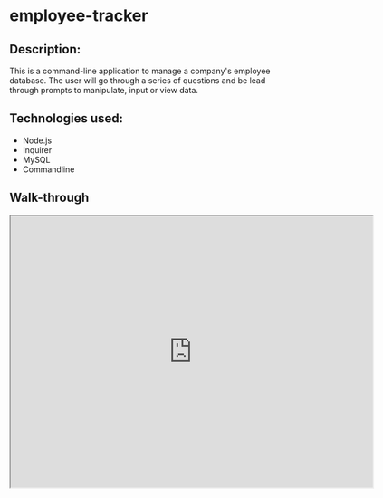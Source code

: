 # employee-tracker

## Description:
This is a command-line application to manage a company's employee database.
The user will go through a series of questions and be lead through prompts to manipulate, input or view data.

## Technologies used:
- Node.js
- Inquirer
- MySQL
- Commandline


## Walk-through
<iframe src="https://drive.google.com/file/d/12nJtLyftZBttkTQ6-yeq53YMp8Z4u0XS/preview" width="640" height="480"></iframe>
